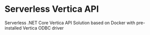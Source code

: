 # Serverless Vertica API
Serverless .NET Core Vertica API
Solution based on Docker with pre-installed Vertica ODBC driver
